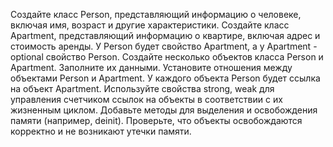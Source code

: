 Создайте класс Person, представляющий информацию о человеке,
включая имя, возраст и другие характеристики. Создайте класс Apartment,
представляющий информацию о квартире, включая адрес и стоимость
аренды. У Person будет свойство Apartment, а у Apartment - optional свойство
Person.
Создайте несколько объектов класса Person и Apartment. Заполните их
данными. Установите отношения между объектами Person и Apartment. У
каждого объекта Person будет ссылка на объект Apartment.
Используйте свойства strong, weak для управления счетчиком ссылок на
объекты в соответствии с их жизненным циклом. Добавьте методы для
выделения и освобождения памяти (например, deinit). Проверьте, что
объекты освобождаются корректно и не возникают утечки памяти.
